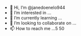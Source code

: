 - 👋 Hi, I’m @janedoenelo944
- 👀 I’m interested in ...
- 🌱 I’m currently learning ...
- 💞️ I’m looking to collaborate on ...
- 📫 How to reach me ...5
50
<!---
janedoenelo944/janedoenelo944 is a ✨ special ✨ repository because its `README.md` (this file) appears on your GitHub profile.
You can click the Preview link to take a look at your changes.
--->
